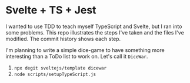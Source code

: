 # Svelte + TS + Jest

I wanted to use TDD to teach myself TypeScript and Svelte, but I ran into some problems. This repo illustrates the steps I've taken and the files I've modified. The commit history shows each step.

I'm planning to write a simple dice-game to have something more interesting than a ToDo list to work on. Let's call it `DiceWar`.

1. `npx degit sveltejs/template dicewar`
2. `node scripts/setupTypeScript.js`
